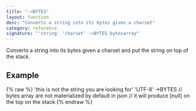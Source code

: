 ```yaml
---
title: "->BYTES"
layout: function
desc: "Converts a string into its bytes given a charset"
category: reference
signature: "'string' 'charset' ->BYTES bytesarray"
---
```


Converts a string into its bytes given a charset and put the string on top of the stack.

## Example ##

{% raw %}
<warp10-warpscript-widget backend="{{backend}}"  exec-endpoint="{{execEndpoint}}">
'this is not the string you are looking for'
'UTF-8' ->BYTES
// bytes array are not materialized by default in json
// it will produce [null] on the top on the stack
</warp10-warpscript-widget>
{% endraw %}    

